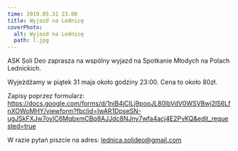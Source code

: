 ```yaml
---
time: 2019.05.31 23.00
title: Wyjazd na Lednicę
coverPhoto:
  alt: Wyjazd na Lednicę
  path: l.jpg
---
```

ASK Soli Deo zaprasza na wspólny wyjazd na Spotkanie Młodych na Polach Lednickich.

Wyjeżdżamy w piątek 31 maja około godziny 23:00. Cena to około 80zł.

Zapisy poprzez formularz:
https://docs.google.com/forms/d/1niB4jCILj9pooJL80lbVdV0WSVBwj2lS6LfnXOWoMHY/viewform?fbclid=IwAR1DpseSN-ugJSkFXJw7oylC6MqbxmCBq8AJJdc8NJny7wfa4acj4E2PyKQ&edit_requested=true

W razie pytań piszcie na adres: lednica.solideo@gmail.com
